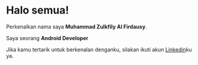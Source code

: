 # Halo semua! 

Perkenalkan nama saya **Muhammad Zulkfily Al Firdausy**.

Saya seorang **Android Developer** 

Jika kamu tertarik untuk berkenalan denganku, silakan ikuti akun [Linkedin](https://www.linkedin.com/in/mzulkiflyaf/)ku ya.

<!--
**AlifUye/AlifUye** is a ✨ _special_ ✨ repository because its `README.md` (this file) appears on your GitHub profile.

Here are some ideas to get you started:

- 🔭 I’m currently working on ...
- 🌱 I’m currently learning ...
- 👯 I’m looking to collaborate on ...
- 🤔 I’m looking for help with ...
- 💬 Ask me about ...
- 📫 How to reach me: ...
- 😄 Pronouns: ...
- ⚡ Fun fact: ...
-->
